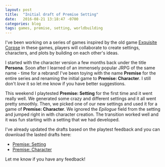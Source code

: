 ```yaml
---
layout: post
title:  "Initial draft of Premise Setting"
date:   2016-08-21 13:18:47 -0700
categories: blog
tags: games, premise, setting, worldbuilding
---
```

I've been working on a series of games inspired by the old game [Exquisite Corpse](https://www.wikiwand.com/en/Exquisite_corpse) in these games, players will collaborate to create settings, characters, and plots by building on each other's ideas.

I started with the character version a few months back under the title **Persona**. Soon after I learned of an immensely popular JRPG of the same name - time for a rebrand! I've been toying with the name **Premise** for the entire series and renaming the initial game to **Premise: Character**. I still don't *love* it so let me know if you have better suggestions.

This weekend I playtested **Premise: Setting** for the first time and it went really well. We generated some crazy and different settings and it all went pretty smoothly. Then, we picked one of our new settings and used it for a game of **Premise: Character**. We ignored the *Epilogue* field from the setting and jumped right in with character creation. The transition worked well and it was fun starting with a setting that we had developed.

I've already updated the drafts based on the playtest feedback and you can download the lasted drafts here:

*   [Premise: Setting](/game_files/Premise-Setting.pdf)
*   [Premise: Character](/game_files/Premise-Character.pdf)

Let me know if you have any feedback!
